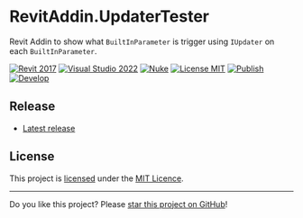 # RevitAddin.UpdaterTester

Revit Addin to show what `BuiltInParameter` is trigger using `IUpdater` on each `BuiltInParameter`.

[![Revit 2017](https://img.shields.io/badge/Revit-2017+-blue.svg)](../..)
[![Visual Studio 2022](https://img.shields.io/badge/Visual%20Studio-2022-blue)](../..)
[![Nuke](https://img.shields.io/badge/Nuke-Build-blue)](https://nuke.build/)
[![License MIT](https://img.shields.io/badge/License-MIT-blue.svg)](LICENSE)
[![Publish](../../actions/workflows/Publish.yml/badge.svg)](../../actions)
[![Develop](../../actions/workflows/Develop.yml/badge.svg)](../../actions)

## Release

* [Latest release](../../releases/latest)

## License

This project is [licensed](LICENSE) under the [MIT Licence](https://en.wikipedia.org/wiki/MIT_License).

---

Do you like this project? Please [star this project on GitHub](../../stargazers)!